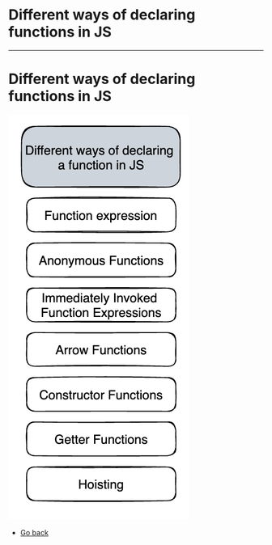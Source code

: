 # Different ways of declaring functions in JS
---
# Different ways of declaring functions in JS
![Different ways of declaring functions in JS](https://raw.githubusercontent.com/AndersDeath/holy-theory/main/images/different-ways-of-declaring-a-function-in-js.png)


* [Go back](../readme.md)